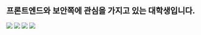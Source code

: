 ## 프론트엔드와 보안쪽에 관심을 가지고 있는 대학생입니다.

<img src="https://img.shields.io/badge/react-20232a.svg?style=for-the-badge&logo=react&logoColor=61DAFB">
<img src="https://img.shields.io/badge/c++-20232a.svg?style=for-the-badge&logo=cplusplus&logoColor=#00599C" />
<img src="https://img.shields.io/badge/java-20232a.svg?style=for-the-badge&logo=javascript&logoColor=#F7DF1E" />
<img src="https://img.shields.io/badge/css-20232a.svg?style=for-the-badge&logo=css&logoColor=#663399" />



<!--
**kominjung04/kominjung04** is a ✨ _special_ ✨ repository because its `README.md` (this file) appears on your GitHub profile.

Here are some ideas to get you started:

- 🔭 I’m currently working on ...
- 🌱 I’m currently learning ...
- 👯 I’m looking to collaborate on ...
- 🤔 I’m looking for help with ...
- 💬 Ask me about ...
- 📫 How to reach me: ...
- 😄 Pronouns: ...
- ⚡ Fun fact: ...
-->
